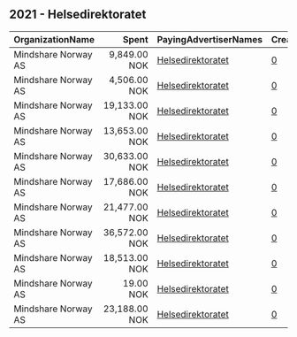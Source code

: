 ## 2021 - Helsedirektoratet 
|OrganizationName|Spent|PayingAdvertiserNames|CreativeUrls|Impressions|Genders|AgeBrackets|CountryCodes|BillingAddresses|CandidateBallotInformation|
|:---|---:|:---|:---|---:|:---|:---|:---|:---|:---|
|Mindshare Norway AS|9,849.00 NOK|[Helsedirektoratet](2021/Helsedirektoratet.md)|[0](https://www.snap.com/political-ads/asset/a62c45dd1e0e5d7d1e1551c9a8b3dd47fae5fba616e3dcdbf343772f0ba8a042?mediaType=mp4)|118,553||15-17|norway|"Kongens gate 6,Oslo,0153,NO"||
|Mindshare Norway AS|4,506.00 NOK|[Helsedirektoratet](2021/Helsedirektoratet.md)|[0](https://www.snap.com/political-ads/asset/2efcafe4555a2e8c87b0225f4a2de036faa612e1c186be63226f7e704bd23b63?mediaType=mp4)|50,719||15-17|norway|"Kongens gate 6,Oslo,0153,NO"||
|Mindshare Norway AS|19,133.00 NOK|[Helsedirektoratet](2021/Helsedirektoratet.md)|[0](https://www.snap.com/political-ads/asset/a62c45dd1e0e5d7d1e1551c9a8b3dd47fae5fba616e3dcdbf343772f0ba8a042?mediaType=mp4)|706,762||15-17|norway|"Kongens gate 6,Oslo,0153,NO"||
|Mindshare Norway AS|13,653.00 NOK|[Helsedirektoratet](2021/Helsedirektoratet.md)|[0](https://www.snap.com/political-ads/asset/225f22fa6e9d57a608ad6e551760f7b038a7083267aaceaa7fd6052383ed715f?mediaType=mp4)|156,843||15-17|norway|"Kongens gate 6,Oslo,0153,NO"||
|Mindshare Norway AS|30,633.00 NOK|[Helsedirektoratet](2021/Helsedirektoratet.md)|[0](https://www.snap.com/political-ads/asset/b692e3df58f332130ce3f15124481e3d2a994d32f334d300b0b96c918c27873c?mediaType=mp4)|375,800||15-17|norway|"Kongens gate 6,Oslo,0153,NO"||
|Mindshare Norway AS|17,686.00 NOK|[Helsedirektoratet](2021/Helsedirektoratet.md)|[0](https://www.snap.com/political-ads/asset/225f22fa6e9d57a608ad6e551760f7b038a7083267aaceaa7fd6052383ed715f?mediaType=mp4)|670,725||15-17|norway|"Kongens gate 6,Oslo,0153,NO"||
|Mindshare Norway AS|21,477.00 NOK|[Helsedirektoratet](2021/Helsedirektoratet.md)|[0](https://www.snap.com/political-ads/asset/6772c48cf8366903eb6abd5c30582f2624df699035c1ad78f2b847c63c6a726b?mediaType=mp4)|807,933||15-17|norway|"Kongens gate 6,Oslo,0153,NO"||
|Mindshare Norway AS|36,572.00 NOK|[Helsedirektoratet](2021/Helsedirektoratet.md)|[0](https://www.snap.com/political-ads/asset/6772c48cf8366903eb6abd5c30582f2624df699035c1ad78f2b847c63c6a726b?mediaType=mp4)|429,936||15-17|norway|"Kongens gate 6,Oslo,0153,NO"||
|Mindshare Norway AS|18,513.00 NOK|[Helsedirektoratet](2021/Helsedirektoratet.md)|[0](https://www.snap.com/political-ads/asset/b692e3df58f332130ce3f15124481e3d2a994d32f334d300b0b96c918c27873c?mediaType=mp4)|700,770||15-17|norway|"Kongens gate 6,Oslo,0153,NO"||
|Mindshare Norway AS|19.00 NOK|[Helsedirektoratet](2021/Helsedirektoratet.md)|[0](https://www.snap.com/political-ads/asset/aacce9d7613fe45d5a4e57e72b2bbce8c12023025d01ab384db56af6860b1536?mediaType=mp4)|258||15-17|norway|"Kongens gate 6,Oslo,0153,NO"||
|Mindshare Norway AS|23,188.00 NOK|[Helsedirektoratet](2021/Helsedirektoratet.md)|[0](https://www.snap.com/political-ads/asset/2efcafe4555a2e8c87b0225f4a2de036faa612e1c186be63226f7e704bd23b63?mediaType=mp4)|877,721||15-17|norway|"Kongens gate 6,Oslo,0153,NO"||
